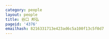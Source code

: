 ```yaml
---
category: people
layout: people
title: 谷口 邦弘
pageid: '4376'
emailhash: 8216331713e423ad6c5a100f13c5f0d7
---
```

　